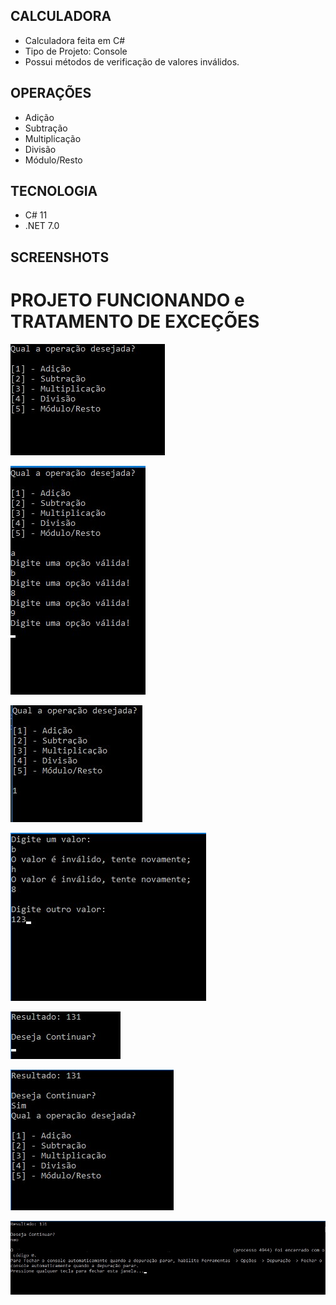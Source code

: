 ## CALCULADORA

 - Calculadora feita em C#
 - Tipo de Projeto: Console
 - Possui métodos de verificação de valores inválidos.

## OPERAÇÕES 

 - Adição
 - Subtração
 - Multiplicação
 - Divisão
 - Módulo/Resto

## TECNOLOGIA

 - C# 11
 - .NET 7.0

## SCREENSHOTS 

# PROJETO FUNCIONANDO e TRATAMENTO DE EXCEÇÕES

![ScreenShot](images/Screenshot1.jpg)

![ScreenShot](images/Screenshot2.jpg)

![ScreenShot](images/Screenshot3.jpg)

![ScreenShot](images/Screenshot4.jpg)

![ScreenShot](images/Screenshot5.jpg)

![ScreenShot](images/Screenshot6.jpg)

![ScreenShot](images/Screenshot7.jpg)
